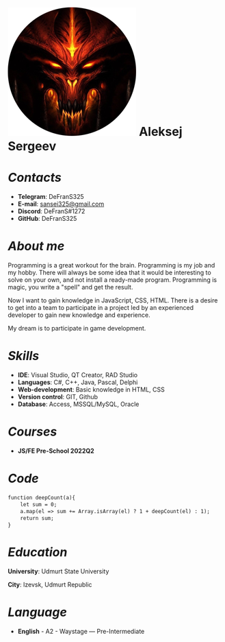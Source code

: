 # ![Avatar](https://raw.githubusercontent.com/DeFranS325/rsschool-cv/gh-pages/assets/png/avatar.png "Это я") **Aleksej Sergeev**

# ***Contacts***
- **Telegram**: DeFranS325
- **E-mail**: sansei325@gmail.com
- **Discord**: DeFranS#1272
- **GitHub**: DeFranS325

# ***About me***
Programming is a great workout for the brain. Programming is my job and my hobby. There will always be some idea that it would be interesting to solve on your own, and not install a ready-made program. Programming is magic, you write a "spell" and get the result.

Now I want to gain knowledge in JavaScript, CSS, HTML. There is a desire to get into a team to participate in a project led by an experienced developer to gain new knowledge and experience.

My dream is to participate in game development.

# ***Skills***
  - **IDE**: Visual Studio, QT Creator, RAD Studio
  - **Languages**: C#, C++, Java, Pascal, Delphi
  - **Web-development**: Basic knowledge in HTML, CSS
  - **Version control**: GIT, Github
  - **Database**: Access, MSSQL/MySQL, Oracle

# ***Courses***
- **JS/FE Pre-School 2022Q2**

# ***Code***
```
function deepCount(a){
    let sum = 0;
    a.map(el => sum += Array.isArray(el) ? 1 + deepCount(el) : 1);
    return sum;
}
```

# ***Education***
**University**: Udmurt State University

**City**: Izevsk, Udmurt Republic

# ***Language***
- **English** \- A2 \- Waystage — Pre-Intermediate
